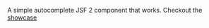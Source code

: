 A simple autocomplete JSF 2 component that works. Checkout the <a href="https://secret-sierra-80059.herokuapp.com/faces/autocomplete_simple.xhtml">showcase</a> 